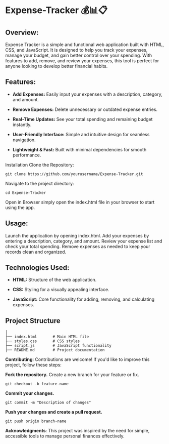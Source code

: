 # Expense-Tracker 💰📊📋
## Overview:

Expense Tracker is a simple and functional web application built with HTML, CSS, and JavaScript. It is designed to help you track your expenses, manage your budget, and gain better control over your spending. With features to add, remove, and review your expenses, this tool is perfect for anyone looking to develop better financial habits.

## Features:

- **Add Expenses:** Easily input your expenses with a description, category, and amount.

- **Remove Expenses:** Delete unnecessary or outdated expense entries.

- **Real-Time Updates:** See your total spending and remaining budget instantly.

- **User-Friendly Interface:** Simple and intuitive design for seamless navigation.

- **Lightweight & Fast:** Built with minimal dependencies for smooth performance.

Installation Clone the Repository:
```
git clone https://github.com/yourusername/Expense-Tracker.git
```
Navigate to the project directory:
```
cd Expense-Tracker
```
Open in Browser simply open the index.html file in your browser to start using the app.

## Usage:

Launch the application by opening index.html.
Add your expenses by entering a description, category, and amount.
Review your expense list and check your total spending.
Remove expenses as needed to keep your records clean and organized.

## Technologies Used:

- **HTML:** Structure of the web application.

- **CSS:** Styling for a visually appealing interface.

- **JavaScript:** Core functionality for adding, removing, and calculating expenses.
## Project Structure
```
│  
├── index.html       # Main HTML file  
├── styles.css       # CSS styles  
├── script.js        # JavaScript functionality  
├── README.md        # Project documentation
```



**Contributing**:
Contributions are welcome! If you'd like to improve this project, follow these steps:

**Fork the repository.**
Create a new branch for your feature or fix.
```
git checkout -b feature-name
```
**Commit your changes.**
```
git commit -m "Description of changes"
```
**Push your changes and create a pull request.**
```
git push origin branch-name
```

**Acknowledgments**:
This project was inspired by the need for simple, accessible tools to manage personal finances effectively.
